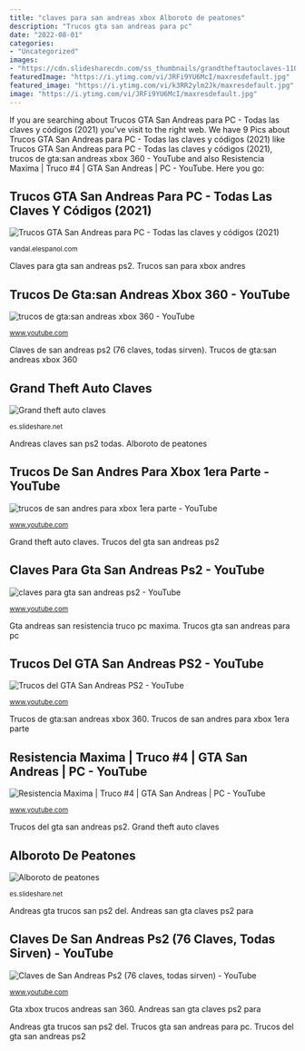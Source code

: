 ```yaml
---
title: "claves para san andreas xbox Alboroto de peatones"
description: "Trucos gta san andreas para pc"
date: "2022-08-01"
categories:
- "Uncategorized"
images:
- "https://cdn.slidesharecdn.com/ss_thumbnails/grandtheftautoclaves-110515164851-phpapp01-thumbnail-4.jpg?cb=1305478814"
featuredImage: "https://i.ytimg.com/vi/JRFi9YU6McI/maxresdefault.jpg"
featured_image: "https://i.ytimg.com/vi/k3RR2ylm2Jk/maxresdefault.jpg"
image: "https://i.ytimg.com/vi/JRFi9YU6McI/maxresdefault.jpg"
---
```


If you are searching about Trucos GTA San Andreas para PC - Todas las claves y códigos (2021) you've visit to the right web. We have 9 Pics about Trucos GTA San Andreas para PC - Todas las claves y códigos (2021) like Trucos GTA San Andreas para PC - Todas las claves y códigos (2021), trucos de gta:san andreas xbox 360 - YouTube and also Resistencia Maxima | Truco #4 | GTA San Andreas | PC - YouTube. Here you go:

## Trucos GTA San Andreas Para PC - Todas Las Claves Y Códigos (2021)

![Trucos GTA San Andreas para PC - Todas las claves y códigos (2021)](https://media.vandal.net/ivandal/1200x600/11-2016/20161122143936_1.jpg "Alboroto de peatones")

<small>vandal.elespanol.com</small>

Claves para gta san andreas ps2. Trucos san para xbox andres

## Trucos De Gta:san Andreas Xbox 360 - YouTube

![trucos de gta:san andreas xbox 360 - YouTube](https://i.ytimg.com/vi/Z4Ryt7vTJgA/maxresdefault.jpg "Andreas san gta claves ps2 para")

<small>www.youtube.com</small>

Claves de san andreas ps2 (76 claves, todas sirven). Trucos de gta:san andreas xbox 360

## Grand Theft Auto Claves

![Grand theft auto claves](https://cdn.slidesharecdn.com/ss_thumbnails/grandtheftautoclaves-110515164851-phpapp01-thumbnail-4.jpg?cb=1305478814 "Grand theft auto claves")

<small>es.slideshare.net</small>

Andreas claves san ps2 todas. Alboroto de peatones

## Trucos De San Andres Para Xbox 1era Parte - YouTube

![trucos de san andres para xbox 1era parte - YouTube](https://i.ytimg.com/vi/7kTFuCdXIZI/hqdefault.jpg "Claves para gta san andreas ps2")

<small>www.youtube.com</small>

Grand theft auto claves. Trucos del gta san andreas ps2

## Claves Para Gta San Andreas Ps2 - YouTube

![claves para gta san andreas ps2 - YouTube](https://i.ytimg.com/vi/PyL8UfjBH3U/hqdefault.jpg "Claves para gta san andreas ps2")

<small>www.youtube.com</small>

Gta andreas san resistencia truco pc maxima. Trucos gta san andreas para pc

## Trucos Del GTA San Andreas PS2 - YouTube

![Trucos del GTA San Andreas PS2 - YouTube](https://i.ytimg.com/vi/k3RR2ylm2Jk/maxresdefault.jpg "Trucos de san andres para xbox 1era parte")

<small>www.youtube.com</small>

Trucos de gta:san andreas xbox 360. Trucos de san andres para xbox 1era parte

## Resistencia Maxima | Truco #4 | GTA San Andreas | PC - YouTube

![Resistencia Maxima | Truco #4 | GTA San Andreas | PC - YouTube](https://i.ytimg.com/vi/JRFi9YU6McI/maxresdefault.jpg "Gta xbox trucos andreas san 360")

<small>www.youtube.com</small>

Trucos del gta san andreas ps2. Grand theft auto claves

## Alboroto De Peatones

![Alboroto de peatones](https://cdn.slidesharecdn.com/ss_thumbnails/alborotodepeatones-121203082215-phpapp01-thumbnail-4.jpg?cb=1354523425 "Andreas san gta claves ps2 para")

<small>es.slideshare.net</small>

Andreas gta trucos san ps2 del. Andreas san gta claves ps2 para

## Claves De San Andreas Ps2 (76 Claves, Todas Sirven) - YouTube

![Claves de San Andreas Ps2 (76 claves, todas sirven) - YouTube](https://i.ytimg.com/vi/AXhjtZqWmEs/hqdefault.jpg "Grand theft auto claves")

<small>www.youtube.com</small>

Gta xbox trucos andreas san 360. Andreas san gta claves ps2 para

Andreas gta trucos san ps2 del. Trucos gta san andreas para pc. Trucos del gta san andreas ps2
